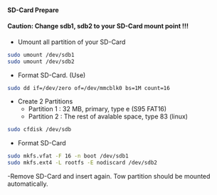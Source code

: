 #### SD-Card Prepare

#### Caution: Change sdb1, sdb2 to your SD-Card mount point !!!

- Umount all partition of your SD-Card
```sh
sudo umount /dev/sdb1
sudo umount /dev/sdb2
```

- Format SD-Card. (Use)
```sh
sudo dd if=/dev/zero of=/dev/mmcblk0 bs=1M count=16
```

- Create 2 Partitions
     - Partition 1 : 32 MB, primary, type e (S95 FAT16)
     - Partition 2 : The rest of avalable space, type 83 (linux)
```sh
sudo cfdisk /dev/sdb
```

- Format SD-Card
```sh
sudo mkfs.vfat -F 16 -n boot /dev/sdb1
sudo mkfs.ext4 -L rootfs -E nodiscard /dev/sdb2
```

-Remove SD-Card and insert again. Tow partition should be mounted automatically.


